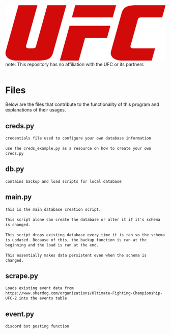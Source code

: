 </br>
</br>

![UFC](ufc.png)
note: This repository has no affiliation with the UFC or its partners
</br>
</br>

# Files
Below are the files that contribute to the functionality of this program and explanations of their usages.

## creds.py

```
credentials file used to configure your own database information

use the creds_example.py as a resource on how to create your own creds.py
```

## db.py
```
contains backup and load scripts for local database
```

## main.py
```
This is the main database creation script.

This script alone can create the database or alter it if it's schema is changed.

This script drops existing database every time it is ran so the schema is updated. Because of this, the backup function is ran at the beginning and the load is ran at the end.

This essentially makes data persistent even when the schema is changed.
```

## scrape.py
```
Loads existing event data from https://www.sherdog.com/organizations/Ultimate-Fighting-Championship-UFC-2 into the events table
```

## event.py
```
discord bot posting function
```

